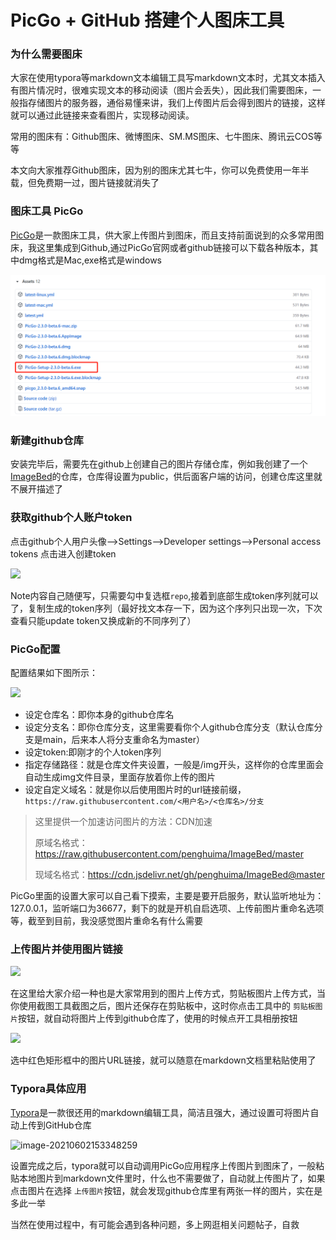 # PicGo + GitHub 搭建个人图床工具

### 为什么需要图床

大家在使用typora等markdown文本编辑工具写markdown文本时，尤其文本插入有图片情况时，很难实现文本的移动阅读（图片会丢失），因此我们需要图床，一般指存储图片的服务器，通俗易懂来讲，我们上传图片后会得到图片的链接，这样就可以通过此链接来查看图片，实现移动阅读。

常用的图床有：Github图床、微博图床、SM.MS图床、七牛图床、腾讯云COS等等

本文向大家推荐Github图床，因为别的图床尤其七牛，你可以免费使用一年半载，但免费期一过，图片链接就消失了

### 图床工具 PicGo

[PicGo](https://github.com/Molunerfinn/PicGo)是一款图床工具，供大家上传图片到图床，而且支持前面说到的众多常用图床，我这里集成到Github,通过PicGo官网或者github链接可以下载各种版本，其中dmg格式是Mac,exe格式是windows

![](https://raw.githubusercontent.com/penghuima/ImageBed/master/img/blog_file/PicGo-Github-ImgBed1622612845.png)

### 新建github仓库

安装完毕后，需要先在github上创建自己的图片存储仓库，例如我创建了一个[ImageBed](https://github.com/penghuima/ImageBed)的仓库，仓库得设置为public，供后面客户端的访问，创建仓库这里就不展开描述了

### 获取github个人账户token

点击github个人用户头像-->Settings-->Developer settings-->Personal access tokens  点击进入创建token

![](https://cdn.jsdelivr.net/gh/penghuima/ImageBed@master/img/blog_file/PicGo-Github-ImgBed1622616772(1).png)

Note内容自己随便写，只需要勾中复选框`repo`,接着到底部生成token序列就可以了，复制生成的token序列（最好找文本存一下，因为这个序列只出现一次，下次查看只能update token又换成新的不同序列了）

### PicGo配置

配置结果如下图所示：

![](https://cdn.jsdelivr.net/gh/penghuima/ImageBed@master/img/blog_file/PicGo-Github-ImgBed1622614302(1).png)

- 设定仓库名：即你本身的github仓库名
- 设定分支名：即你仓库分支，这里需要看你个人github仓库分支（默认仓库分支是main，后来本人将分支重命名为master）
- 设定token:即刚才的个人token序列
- 指定存储路径：就是仓库文件夹设置，一般是/img开头，这样你的仓库里面会自动生成img文件目录，里面存放着你上传的图片
- 设定自定义域名：就是你以后使用图片时的url链接前缀，`https://raw.githubusercontent.com/<用户名>/<仓库名>/分支`

> 这里提供一个加速访问图片的方法：CDN加速
>
> 原域名格式：https://raw.githubusercontent.com/penghuima/ImageBed/master
>
> 现域名格式：https://cdn.jsdelivr.net/gh/penghuima/ImageBed@master

PicGo里面的设置大家可以自己看下摸索，主要是要开启服务，默认监听地址为：127.0.0.1，监听端口为36677，剩下的就是开机自启选项、上传前图片重命名选项等，截至到目前，我没感觉图片重命名有什么需要

### 上传图片并使用图片链接

![](https://cdn.jsdelivr.net/gh/penghuima/ImageBed@master/img/blog_file/PicGo-Github-ImgBed20210602151517.png)

在这里给大家介绍一种也是大家常用到的图片上传方式，剪贴板图片上传方式，当你使用截图工具截图之后，图片还保存在剪贴板中，这时你点击工具中的 `剪贴板图片`按钮，就自动将图片上传到github仓库了，使用的时候点开工具相册按钮

![](https://cdn.jsdelivr.net/gh/penghuima/ImageBed@master/img/blog_file/PicGo-Github-ImgBed20210602152334.png)

选中红色矩形框中的图片URL链接，就可以随意在markdown文档里粘贴使用了

### Typora具体应用

[Typora](https://www.typora.io/)是一款很还用的markdown编辑工具，简洁且强大，通过设置可将图片自动上传到GitHub仓库

![image-20210602153348259](https://cdn.jsdelivr.net/gh/penghuima/ImageBed@master/img/blog_file/PicGo-Github-ImgBedPicGo-Github-ImgBedimage-20210602153348259.png)

设置完成之后，typora就可以自动调用PicGo应用程序上传图片到图床了，一般粘贴本地图片到markdown文件里时，什么也不需要做了，自动就上传图片了，如果点击图片在选择 `上传图片`按钮，就会发现github仓库里有两张一样的图片，实在是多此一举

当然在使用过程中，有可能会遇到各种问题，多上网逛相关问题帖子，自救

